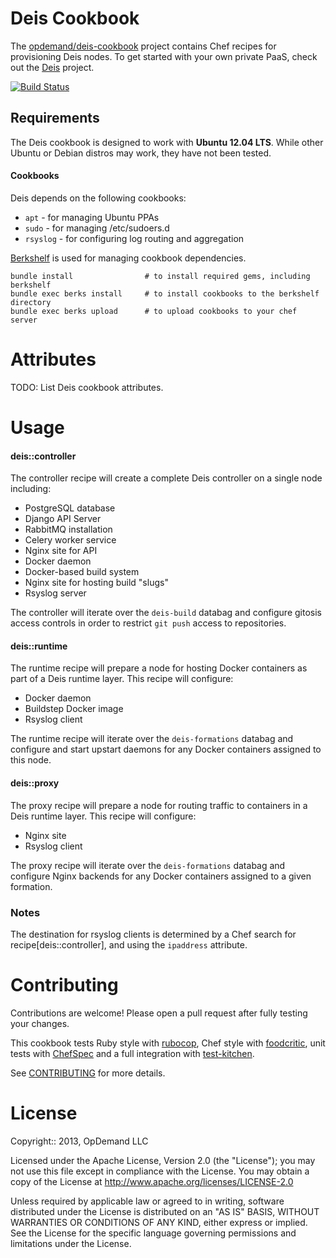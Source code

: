 # Deis Cookbook
The [opdemand/deis-cookbook](https://github.com/opdemand/deis-chef) project
contains Chef recipes for provisioning Deis nodes.
To get started with your own private PaaS, check out the
[Deis](https://github.com/opdemand/deis) project.

[![Build Status](https://travis-ci.org/opdemand/deis-cookbook.png)](https://travis-ci.org/opdemand/deis-cookbook)

## Requirements

The Deis cookbook is designed to work with **Ubuntu 12.04 LTS**.  While other Ubuntu or Debian distros may work, they have not been tested.

#### Cookbooks

Deis depends on the following cookbooks:

- `apt` - for managing Ubuntu PPAs
- `sudo` - for managing /etc/sudoers.d
- `rsyslog` - for configuring log routing and aggregation

[Berkshelf](http://berkshelf.com) is used for managing cookbook dependencies.

    bundle install                # to install required gems, including berkshelf
    bundle exec berks install     # to install cookbooks to the berkshelf directory
    bundle exec berks upload      # to upload cookbooks to your chef server

# Attributes
TODO: List Deis cookbook attributes.

# Usage

#### deis::controller
The controller recipe will create a complete Deis controller on a single node including:

 * PostgreSQL database
 * Django API Server
 * RabbitMQ installation
 * Celery worker service
 * Nginx site for API
 * Docker daemon
 * Docker-based build system
 * Nginx site for hosting build "slugs"
 * Rsyslog server

The controller will iterate over the `deis-build` databag and configure gitosis access controls in order to restrict `git push` access to repositories.

#### deis::runtime
The runtime recipe will prepare a node for hosting Docker containers as part of a Deis runtime layer.  This recipe will configure:

 * Docker daemon
 * Buildstep Docker image
 * Rsyslog client

The runtime recipe will iterate over the `deis-formations` databag and configure and start upstart daemons for any Docker containers assigned to this node.

#### deis::proxy
The proxy recipe will prepare a node for routing traffic to containers in a Deis runtime layer.  This recipe will configure:

 * Nginx site
 * Rsyslog client

The proxy recipe will iterate over the `deis-formations` databag and configure Nginx backends for any Docker containers assigned to a given formation.

### Notes

The destination for rsyslog clients is determined by a Chef search for recipe[deis::controller], and using the `ipaddress` attribute.

# Contributing

Contributions are welcome! Please open a pull request after fully testing your changes.

This cookbook tests Ruby style with [rubocop](https://github.com/bbatsov/rubocop), Chef style with [foodcritic](http://acrmp.github.io/foodcritic/),
unit tests with [ChefSpec](https://github.com/sethvargo/chefspec) and a full integration with [test-kitchen](http://kitchen.ci/).

See [CONTRIBUTING](https://github.com/opdemand/deis-cookbook/blob/master/CONTRIBUTING.md) for more details.

# License

Copyright:: 2013, OpDemand LLC

Licensed under the Apache License, Version 2.0 (the "License"); you may not use this file except in compliance with the License. You may obtain a copy of the License at <http://www.apache.org/licenses/LICENSE-2.0>

Unless required by applicable law or agreed to in writing, software distributed under the License is distributed on an "AS IS" BASIS, WITHOUT WARRANTIES OR CONDITIONS OF ANY KIND, either express or implied. See the License for the specific language governing permissions and limitations under the License.
